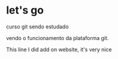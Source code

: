 # let's go
 curso git sendo estudado

 vendo o funcionamento da plataforma git.
 
This line I did add on website, it's very nice
